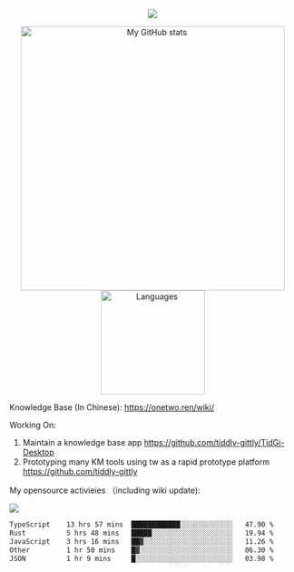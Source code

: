 <a href="https://github.com/linonetwo">
    <p align="center">
        <img src="https://github-profile-trophy.vercel.app/?username=linonetwo&column=7&theme=onedark"/>
    </p>
</a>
<a align="center" href="https://github.com/linonetwo">
  <p align="center">
    <img src="https://github-readme-stats.vercel.app/api?username=linonetwo&show_icons=true&count_private=true" alt="My GitHub stats" width="465"/>
    <img src="https://github-readme-stats.vercel.app/api/top-langs/?username=linonetwo&layout=compact&langs_count=10" alt="Languages" height="183">
  </p>
</a>

Knowledge Base (In Chinese): https://onetwo.ren/wiki/

Working On: 

1. Maintain a knowledge base app https://github.com/tiddly-gittly/TidGi-Desktop
1. Prototyping many KM tools using tw as a rapid prototype platform https://github.com/tiddly-gittly

My opensource activieies （including wiki update):

![](https://visitor-badge.glitch.me/badge?page_id=linonetwo.linonetwo)

<!--START_SECTION:waka-->

```txt
TypeScript    13 hrs 57 mins  ████████████░░░░░░░░░░░░░   47.90 %
Rust          5 hrs 48 mins   █████░░░░░░░░░░░░░░░░░░░░   19.94 %
JavaScript    3 hrs 16 mins   ██▓░░░░░░░░░░░░░░░░░░░░░░   11.26 %
Other         1 hr 50 mins    █▓░░░░░░░░░░░░░░░░░░░░░░░   06.30 %
JSON          1 hr 9 mins     █░░░░░░░░░░░░░░░░░░░░░░░░   03.98 %
```

<!--END_SECTION:waka-->
